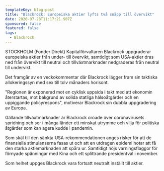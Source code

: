 ```yaml
---
templateKey: blog-post
title: "Blackrock: Europeiska aktier lyfts två snäpp till övervikt"
date: 2020-07-28T11:17:21.907Z
sponsored: false
featured: false
tags:
  - Blackrock
---
```

STOCKHOLM (Fonder Direkt) Kapitalförvaltaren Blackrock uppgraderar europeiska aktier från under- till övervikt, samtidigt som USA-aktier dras ned från övervikt till neutral och tillväxtmarknader nedgraderas från neutral till undervikt.

Det framgår av en veckokommentar där Blackrock lägger fram sin taktiska allokeringssyn med sex till tolv månaders horisont.

"Regionen är exponerad mot en cyklisk uppsida i takt med att ekonomin återstartas, mot bakgrund av solida statliga hälsoåtgärder och en uppiggande policyrespons", motiverar Blackrock sin dubbla uppgradering av Europa.

Gällande tillväxtmarknader är Blackrock oroade över coronavirusets spridning och ser i många länder ett minskat utrymme och vilja för politiska åtgärder som kan agera kudde i pandemin.

Som skäl till den sänkta USA-rekommendationen anges risker för att de finansiella stimulanserna fasas ut och att en utdragen epidemi hotar att få den starka aktiemarknaden att spåra ur. Samtidigt höjs varningsflaggor för förnyade spänningar med Kina och ett splittrande presidentval i november.

Som helhet uppges Blackrock vara fortsatt neutralt inställt till aktier.